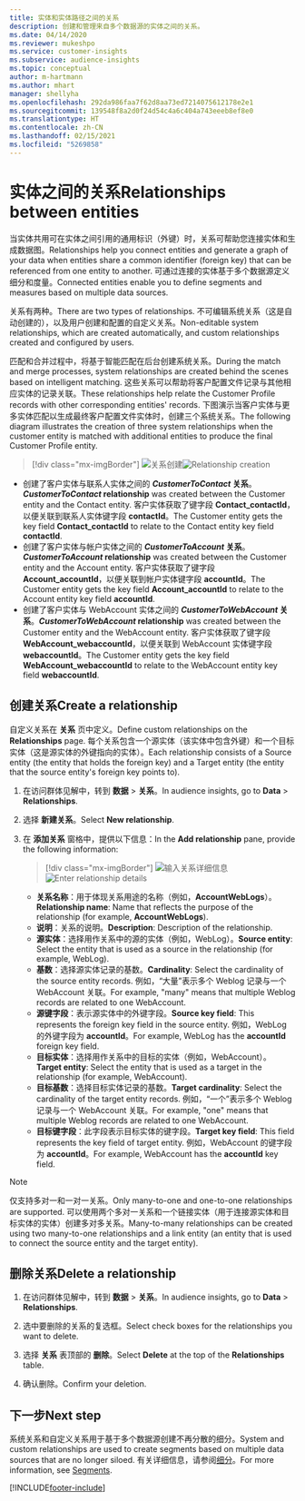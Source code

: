 ```yaml
---
title: 实体和实体路径之间的关系
description: 创建和管理来自多个数据源的实体之间的关系。
ms.date: 04/14/2020
ms.reviewer: mukeshpo
ms.service: customer-insights
ms.subservice: audience-insights
ms.topic: conceptual
author: m-hartmann
ms.author: mhart
manager: shellyha
ms.openlocfilehash: 292da986faa7f62d8aa73ed7214075612178e2e1
ms.sourcegitcommit: 139548f8a2d0f24d54c4a6c404a743eeeb8ef8e0
ms.translationtype: HT
ms.contentlocale: zh-CN
ms.lasthandoff: 02/15/2021
ms.locfileid: "5269858"
---
```

# <a name="relationships-between-entities"></a><span data-ttu-id="21bf4-103">实体之间的关系</span><span class="sxs-lookup"><span data-stu-id="21bf4-103">Relationships between entities</span></span>

<span data-ttu-id="21bf4-104">当实体共用可在实体之间引用的通用标识（外键）时，关系可帮助您连接实体和生成数据图。</span><span class="sxs-lookup"><span data-stu-id="21bf4-104">Relationships help you connect entities and generate a graph of your data when entities share a common identifier (foreign key) that can be referenced from one entity to another.</span></span> <span data-ttu-id="21bf4-105">可通过连接的实体基于多个数据源定义细分和度量。</span><span class="sxs-lookup"><span data-stu-id="21bf4-105">Connected entities enable you to define segments and measures based on multiple data sources.</span></span>

<span data-ttu-id="21bf4-106">关系有两种。</span><span class="sxs-lookup"><span data-stu-id="21bf4-106">There are two types of relationships.</span></span> <span data-ttu-id="21bf4-107">不可编辑系统关系（这是自动创建的），以及用户创建和配置的自定义关系。</span><span class="sxs-lookup"><span data-stu-id="21bf4-107">Non-editable system relationships, which are created automatically, and custom relationships created and configured by users.</span></span>

<span data-ttu-id="21bf4-108">匹配和合并过程中，将基于智能匹配在后台创建系统关系。</span><span class="sxs-lookup"><span data-stu-id="21bf4-108">During the match and merge processes, system relationships are created behind the scenes based on intelligent matching.</span></span> <span data-ttu-id="21bf4-109">这些关系可以帮助将客户配置文件记录与其他相应实体的记录关联。</span><span class="sxs-lookup"><span data-stu-id="21bf4-109">These relationships help relate the Customer Profile records with other corresponding entities' records.</span></span> <span data-ttu-id="21bf4-110">下图演示当客户实体与更多实体匹配以生成最终客户配置文件实体时，创建三个系统关系。</span><span class="sxs-lookup"><span data-stu-id="21bf4-110">The following diagram illustrates the creation of three system relationships when the customer entity is matched with additional entities to produce the final Customer Profile entity.</span></span>

> [!div class="mx-imgBorder"]
> <span data-ttu-id="21bf4-111">![关系创建](media/relationships-entities-merge.png "关系创建")</span><span class="sxs-lookup"><span data-stu-id="21bf4-111">![Relationship creation](media/relationships-entities-merge.png "Relationship creation")</span></span>

- <span data-ttu-id="21bf4-112">创建了客户实体与联系人实体之间的 ***CustomerToContact* 关系**。</span><span class="sxs-lookup"><span data-stu-id="21bf4-112">***CustomerToContact* relationship** was created between the Customer entity and the Contact entity.</span></span> <span data-ttu-id="21bf4-113">客户实体获取了键字段 **Contact_contactId**，以便关联到联系人实体键字段 **contactId**。</span><span class="sxs-lookup"><span data-stu-id="21bf4-113">The Customer entity gets the key field **Contact_contactId** to relate to the Contact entity key field **contactId**.</span></span>
- <span data-ttu-id="21bf4-114">创建了客户实体与帐户实体之间的 ***CustomerToAccount* 关系**。</span><span class="sxs-lookup"><span data-stu-id="21bf4-114">***CustomerToAccount* relationship** was created between the Customer entity and the Account entity.</span></span> <span data-ttu-id="21bf4-115">客户实体获取了键字段 **Account_accountId**，以便关联到帐户实体键字段 **accountId**。</span><span class="sxs-lookup"><span data-stu-id="21bf4-115">The Customer entity gets the key field **Account_accountId** to relate to the Account entity key field **accountId**.</span></span>
- <span data-ttu-id="21bf4-116">创建了客户实体与 WebAccount 实体之间的 ***CustomerToWebAccount* 关系**。</span><span class="sxs-lookup"><span data-stu-id="21bf4-116">***CustomerToWebAccount* relationship** was created between the Customer entity and the WebAccount entity.</span></span> <span data-ttu-id="21bf4-117">客户实体获取了键字段 **WebAccount_webaccountId**，以便关联到 WebAccount 实体键字段 **webaccountId**。</span><span class="sxs-lookup"><span data-stu-id="21bf4-117">The Customer entity gets the key field **WebAccount_webaccountId** to relate to the WebAccount entity key field **webaccountId**.</span></span>

## <a name="create-a-relationship"></a><span data-ttu-id="21bf4-118">创建关系</span><span class="sxs-lookup"><span data-stu-id="21bf4-118">Create a relationship</span></span>

<span data-ttu-id="21bf4-119">自定义关系在 **关系** 页中定义。</span><span class="sxs-lookup"><span data-stu-id="21bf4-119">Define custom relationships on the **Relationships** page.</span></span> <span data-ttu-id="21bf4-120">每个关系包含一个源实体（该实体中包含外键）和一个目标实体（这是源实体的外键指向的实体）。</span><span class="sxs-lookup"><span data-stu-id="21bf4-120">Each relationship consists of a Source entity (the entity that holds the foreign key) and a Target entity (the entity that the source entity's foreign key points to).</span></span>

1. <span data-ttu-id="21bf4-121">在访问群体见解中，转到 **数据** > **关系**。</span><span class="sxs-lookup"><span data-stu-id="21bf4-121">In audience insights, go to **Data** > **Relationships**.</span></span>

2. <span data-ttu-id="21bf4-122">选择 **新建关系**。</span><span class="sxs-lookup"><span data-stu-id="21bf4-122">Select **New relationship**.</span></span>

3. <span data-ttu-id="21bf4-123">在 **添加关系** 窗格中，提供以下信息：</span><span class="sxs-lookup"><span data-stu-id="21bf4-123">In the **Add relationship** pane, provide the following information:</span></span>

   > [!div class="mx-imgBorder"]
   > <span data-ttu-id="21bf4-124">![输入关系详细信息](media/relationships-add.png "输入关系详细信息")</span><span class="sxs-lookup"><span data-stu-id="21bf4-124">![Enter relationship details](media/relationships-add.png "Enter relationship details")</span></span>

   - <span data-ttu-id="21bf4-125">**关系名称**：用于体现关系用途的名称（例如，**AccountWebLogs**）。</span><span class="sxs-lookup"><span data-stu-id="21bf4-125">**Relationship name**: Name that reflects the purpose of the relationship (for example, **AccountWebLogs**).</span></span>
   - <span data-ttu-id="21bf4-126">**说明**：关系的说明。</span><span class="sxs-lookup"><span data-stu-id="21bf4-126">**Description**: Description of the relationship.</span></span>
   - <span data-ttu-id="21bf4-127">**源实体**：选择用作关系中的源的实体（例如，WebLog）。</span><span class="sxs-lookup"><span data-stu-id="21bf4-127">**Source entity**: Select the entity that is used as a source in the relationship (for example, WebLog).</span></span>
   - <span data-ttu-id="21bf4-128">**基数**：选择源实体记录的基数。</span><span class="sxs-lookup"><span data-stu-id="21bf4-128">**Cardinality**: Select the cardinality of the source entity records.</span></span> <span data-ttu-id="21bf4-129">例如，“大量”表示多个 Weblog 记录与一个 WebAccount 关联。</span><span class="sxs-lookup"><span data-stu-id="21bf4-129">For example, "many" means that multiple Weblog records are related to one WebAccount.</span></span>
   - <span data-ttu-id="21bf4-130">**源键字段**：表示源实体中的外键字段。</span><span class="sxs-lookup"><span data-stu-id="21bf4-130">**Source key field**: This represents the foreign key field in the source entity.</span></span> <span data-ttu-id="21bf4-131">例如，WebLog 的外键字段为 **accountId**。</span><span class="sxs-lookup"><span data-stu-id="21bf4-131">For example, WebLog has the **accountId** foreign key field.</span></span>
   - <span data-ttu-id="21bf4-132">**目标实体**：选择用作关系中的目标的实体（例如，WebAccount）。</span><span class="sxs-lookup"><span data-stu-id="21bf4-132">**Target entity**: Select the entity that is used as a target in the relationship (for example, WebAccount).</span></span>
   - <span data-ttu-id="21bf4-133">**目标基数**：选择目标实体记录的基数。</span><span class="sxs-lookup"><span data-stu-id="21bf4-133">**Target cardinality**: Select the cardinality of the target entity records.</span></span> <span data-ttu-id="21bf4-134">例如，“一个”表示多个 Weblog 记录与一个 WebAccount 关联。</span><span class="sxs-lookup"><span data-stu-id="21bf4-134">For example, "one" means that multiple Weblog records are related to one WebAccount.</span></span>
   - <span data-ttu-id="21bf4-135">**目标键字段**：此字段表示目标实体的键字段。</span><span class="sxs-lookup"><span data-stu-id="21bf4-135">**Target key field**: This field represents the key field of target entity.</span></span> <span data-ttu-id="21bf4-136">例如，WebAccount 的键字段为 **accountId**。</span><span class="sxs-lookup"><span data-stu-id="21bf4-136">For example, WebAccount has the **accountId** key field.</span></span>

> [!NOTE]
> <span data-ttu-id="21bf4-137">仅支持多对一和一对一关系。</span><span class="sxs-lookup"><span data-stu-id="21bf4-137">Only many-to-one and one-to-one relationships are supported.</span></span> <span data-ttu-id="21bf4-138">可以使用两个多对一关系和一个链接实体（用于连接源实体和目标实体的实体）创建多对多关系。</span><span class="sxs-lookup"><span data-stu-id="21bf4-138">Many-to-many relationships can be created using two many-to-one relationships and a link entity (an entity that is used to connect the source entity and the target entity).</span></span>

## <a name="delete-a-relationship"></a><span data-ttu-id="21bf4-139">删除关系</span><span class="sxs-lookup"><span data-stu-id="21bf4-139">Delete a relationship</span></span>

1. <span data-ttu-id="21bf4-140">在访问群体见解中，转到 **数据** > **关系**。</span><span class="sxs-lookup"><span data-stu-id="21bf4-140">In audience insights, go to **Data** > **Relationships**.</span></span>

2. <span data-ttu-id="21bf4-141">选中要删除的关系的复选框。</span><span class="sxs-lookup"><span data-stu-id="21bf4-141">Select check boxes for the relationships you want to delete.</span></span>

3. <span data-ttu-id="21bf4-142">选择 **关系** 表顶部的 **删除**。</span><span class="sxs-lookup"><span data-stu-id="21bf4-142">Select **Delete** at the top of the **Relationships** table.</span></span>

4. <span data-ttu-id="21bf4-143">确认删除。</span><span class="sxs-lookup"><span data-stu-id="21bf4-143">Confirm your deletion.</span></span>

## <a name="next-step"></a><span data-ttu-id="21bf4-144">下一步</span><span class="sxs-lookup"><span data-stu-id="21bf4-144">Next step</span></span>

<span data-ttu-id="21bf4-145">系统关系和自定义关系用于基于多个数据源创建不再分散的细分。</span><span class="sxs-lookup"><span data-stu-id="21bf4-145">System and custom relationships are used to create segments based on multiple data sources that are no longer siloed.</span></span> <span data-ttu-id="21bf4-146">有关详细信息，请参阅[细分](segments.md)。</span><span class="sxs-lookup"><span data-stu-id="21bf4-146">For more information, see [Segments](segments.md).</span></span>


[!INCLUDE[footer-include](../includes/footer-banner.md)]